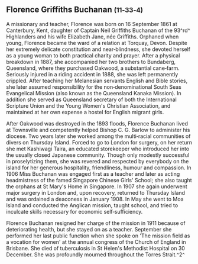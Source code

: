 ## Florence Griffiths Buchanan <small>(11‑33‑4)</small>

A missionary and teacher, Florence was born on 16 September 1861 at Canterbury, Kent, daughter of Captain Neil Griffiths Buchanan of the 93^rd^ Highlanders and his wife Elizabeth Jane, née Griffiths. Orphaned when young, Florence became the ward of a relation at Torquay, Devon. Despite her extremely delicate constitution and near‑blindness, she devoted herself as a young woman to both practical charity and prayer. After a physical breakdown in 1887, she accompanied her two brothers to Bundaberg, Queensland, where they purchased Oakwood, a substantial cane‑farm. Seriously injured in a riding accident in 1888, she was left permanently crippled. After teaching her Melanesian servants English and Bible stories, she later assumed responsibility for the non‑denominational South Seas Evangelical Mission (also known as the Queensland Kanaka Mission). In addition she served as Queensland secretary of both the International Scripture Union and the Young Women's Christian Association, and maintained at her own expense a hostel for English migrant girls.

After Oakwood was destroyed in the 1893 floods, Florence Buchanan lived at Townsville and competently helped Bishop C. G. Barlow to administer his diocese. Two years later she worked among the multi‑racial communities of divers on Thursday Island. Forced to go to London for surgery, on her return she met Kashiwagi Taira, an educated storekeeper who introduced her into the usually closed Japanese community. Though only modestly successful in proselytizing them, she was revered and respected by everybody on the island for her generous hospitality, friendliness, humour and compassion. In 1906 Miss Buchanan was engaged first as a teacher and later as acting headmistress of the famed Singapore Chinese Girls' School; she also taught the orphans at St Mary's Home in Singapore. In 1907 she again underwent major surgery in London and, upon recovery, returned to Thursday Island and was ordained a deaconess in January 1908. In May she went to Moa Island and conducted the Anglican mission, taught school, and tried to inculcate skills necessary for economic self‑sufficiency.

Florence Buchanan resigned her charge of the mission in 1911 because of deteriorating health, but she stayed on as a teacher. September she performed her last public function when she spoke on 'The mission field as a vocation for women' at the annual congress of the Church of England in Brisbane. She died of tuberculosis in St Helen's Methodist Hospital on 30 December. She was profoundly mourned throughout the Torres Strait.^2^
